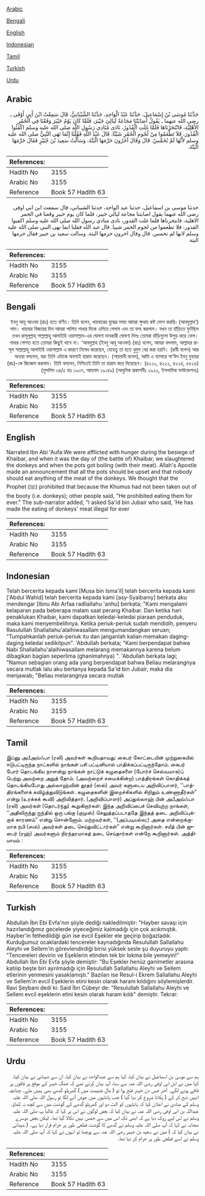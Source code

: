 [Arabic](#arabic)

[Bengali](#bengali)

[English](#english)

[Indonesian](#indonesian)

[Tamil](#tamil)

[Turkish](#turkish)

[Urdu](#urdu)

## Arabic


<div dir="rtl" lang="ar" style={{fontSize:'larger',backgroundColor:'#f8f9fa',padding:20}}>
حَدَّثَنَا مُوسَى بْنُ إِسْمَاعِيلَ، حَدَّثَنَا عَبْدُ الْوَاحِدِ، حَدَّثَنَا الشَّيْبَانِيُّ، قَالَ سَمِعْتُ ابْنَ أَبِي أَوْفَى ـ رضى الله عنهما ـ يَقُولُ أَصَابَتْنَا مَجَاعَةٌ لَيَالِيَ خَيْبَرَ، فَلَمَّا كَانَ يَوْمُ خَيْبَرَ وَقَعْنَا فِي الْحُمُرِ الأَهْلِيَّةِ، فَانْتَحَرْنَاهَا فَلَمَّا غَلَتِ الْقُدُورُ، نَادَى مُنَادِي رَسُولِ اللَّهِ صلى الله عليه وسلم اكْفَئُوا الْقُدُورَ، فَلاَ تَطْعَمُوا مِنْ لُحُومِ الْحُمُرِ شَيْئًا‏.‏ قَالَ عَبْدُ اللَّهِ فَقُلْنَا إِنَّمَا نَهَى النَّبِيُّ صلى الله عليه وسلم لأَنَّهَا لَمْ تُخَمَّسْ‏.‏ قَالَ وَقَالَ آخَرُونَ حَرَّمَهَا الْبَتَّةَ‏.‏ وَسَأَلْتُ سَعِيدَ بْنَ جُبَيْرٍ فَقَالَ حَرَّمَهَا الْبَتَّةَ‏.‏
</div>
<div style={{backgroundColor:'#f8f9fa',padding:20, marginBottom: 10}}><table> <thead> <tr> <th>References:</th> <th></th> </tr> </thead> <tbody><tr><td>Hadith No</td><td>3155</td></tr><tr><td>Arabic No</td><td>3155</td></tr><tr><td>Reference</td><td>Book 57 Hadith 63</td></tr></tbody></table></div>


<div dir="rtl" lang="ar" style={{fontSize:'larger',backgroundColor:'#f8f9fa',padding:20}}>
حدثنا موسى بن اسماعيل، حدثنا عبد الواحد، حدثنا الشيباني، قال سمعت ابن ابي اوفى رضى الله عنهما يقول اصابتنا مجاعة ليالي خيبر، فلما كان يوم خيبر وقعنا في الحمر الاهلية، فانتحرناها فلما غلت القدور، نادى منادي رسول الله صلى الله عليه وسلم اكفيوا القدور، فلا تطعموا من لحوم الحمر شييا. قال عبد الله فقلنا انما نهى النبي صلى الله عليه وسلم لانها لم تخمس. قال وقال اخرون حرمها البتة. وسالت سعيد بن جبير فقال حرمها البتة
</div>
<div style={{backgroundColor:'#f8f9fa',padding:20, marginBottom: 10}}><table> <thead> <tr> <th>References:</th> <th></th> </tr> </thead> <tbody><tr><td>Hadith No</td><td>3155</td></tr><tr><td>Arabic No</td><td>3155</td></tr><tr><td>Reference</td><td>Book 57 Hadith 63</td></tr></tbody></table></div>

## Bengali


<div dir="rtl" lang="bn" style={{fontSize:'larger',backgroundColor:'#f8f9fa',padding:20}}>
(‘আবদুল্লাহ) ইবনু আবূ আওফা (রাঃ) হতে বর্ণিত। তিনি বলেন, খায়বারের যুদ্ধের সময় আমরা ক্ষুধায় কষ্ট ভোগ করছিলাম। খায়বার বিজয়ের দিন আমরা পালিত গাধার দিকে এগিয়ে গেলাম এবং তা যব্হ করলাম। যখন তা হাঁড়িতে ফুটছিল তখন রাসূলূল্লাহ্ সাল্লাল্লাহু আলাইহি ওয়াসাল্লাম-এর ঘোষণা দানকারী ঘোষণা দিলঃ তোমরা হাঁড়িগুলো উপুড় করে ফেল। গাধার গোশত হতে তোমরা কিছুই খাবে না। ‘আবদুল্লাহ (ইবনু আবূ আওফা) (রাঃ) বলেন, আমরা বললাম, আল্লাহর রাসূল সাল্লাল্লাহু আলাইহি ওয়াসাল্লাম এ কারণে নিষেধ করেছেন, যেহেতু তা হতে খুমুস বের করা হয়নি। (রাবী বলেন) আর অন্যরা বললেন, বরং তিনি এটাকে অবশ্যই হারাম করেছেন। (শায়বানী বলেন), আমি এ ব্যাপারে সা‘ঈদ ইবনু যুবায়র (রাঃ)-কে জিজ্ঞেস করলাম। তিনি বললেন, নিশ্চিতই তিনি তা হারাম করে দিয়েছেন। (৪২২০, ৪২২২, ৪২২৪, ৫৫২৬) (মুসলিম ৩৪/৫ হাঃ ১৯৩৭, আহমাদ ১৯১৪৯) (আধুনিক প্রকাশনীঃ ২৯২০, ইসলামিক ফাউন্ডেশনঃ)
</div>
<div style={{backgroundColor:'#f8f9fa',padding:20, marginBottom: 10}}><table> <thead> <tr> <th>References:</th> <th></th> </tr> </thead> <tbody><tr><td>Hadith No</td><td>3155</td></tr><tr><td>Arabic No</td><td>3155</td></tr><tr><td>Reference</td><td>Book 57 Hadith 63</td></tr></tbody></table></div>

## English


<div dir="ltr" lang="en" style={{fontSize:'larger',backgroundColor:'#f8f9fa',padding:20}}>
Narrated Ibn Abi 'Aufa:We were afflicted with hunger during the besiege of Khaibar, and when it was the day of (the battle of) Khaibar, we slaughtered the donkeys and when the pots got boiling (with their meat). Allah's Apostle made an announcement that all the pots should be upset and that nobody should eat anything of the meat of the donkeys. We thought that the Prophet (ﷺ) prohibited that because the Khumus had not been taken out of the booty (i.e. donkeys); other people said, "He prohibited eating them for ever." The sub-narrator added, "I asked Sa'id bin Jubair who said, 'He has made the eating of donkeys' meat illegal for ever
</div>
<div style={{backgroundColor:'#f8f9fa',padding:20, marginBottom: 10}}><table> <thead> <tr> <th>References:</th> <th></th> </tr> </thead> <tbody><tr><td>Hadith No</td><td>3155</td></tr><tr><td>Arabic No</td><td>3155</td></tr><tr><td>Reference</td><td>Book 57 Hadith 63</td></tr></tbody></table></div>

## Indonesian


<div dir="ltr" lang="id" style={{fontSize:'larger',backgroundColor:'#f8f9fa',padding:20}}>
Telah bercerita kepada kami [Musa bin Isma'il] telah bercerita kepada kami ['Abdul Wahid] telah bercerita kepada kami [asy-Syaibaniy] berkata aku mendengar [Ibnu Abi Arfaa radliallahu 'anhu] berkata; "Kami mengalami kelaparan pada beberapa malam saat perang Khaibar. Dan ketika hari penaklukan Khaibar, kami dapatkan keledai-keledai piaraan penduduk, maka kami menyembelihnya. Ketika periuk-periuk sudah mendidih, penyeru Rasulullah Shallallahu'alaihiwasallam mengumandangkan seruan; "Tumpahkanlah periuk-periuk itu dan janganlah kalian memakan daging-daging keledai sedikitpun". 'Abdullah berkata; "Kami berpendapat bahwa Nabi Shallallahu'alaihiwasallam melarang memakannya karena belum dibagikan bagian seperlima (ghanimahnya) ". 'Abdullah berkata lagi; "Namun sebagian orang ada yang berpendapat bahwa Beliau melarangnya secara mutlak lalu aku bertanya kepada Sa'id bin Jubair, maka dia menjawab; "Beliau melarangnya secara mutlak
</div>
<div style={{backgroundColor:'#f8f9fa',padding:20, marginBottom: 10}}><table> <thead> <tr> <th>References:</th> <th></th> </tr> </thead> <tbody><tr><td>Hadith No</td><td>3155</td></tr><tr><td>Arabic No</td><td>3155</td></tr><tr><td>Reference</td><td>Book 57 Hadith 63</td></tr></tbody></table></div>

## Tamil


<div dir="ltr" lang="ta" style={{fontSize:'larger',backgroundColor:'#f8f9fa',padding:20}}>
இப்னு அபீஅவ்ஃபா (ரலி) அவர்கள் கூறியதாவது: கைபர் கோட்டையின் முற்றுகையில் ஈடுபட்டிருந்த நாட்களில் நாங்கள் பசி பட்டினியால் பாதிக்கப்பட்டிருந்தோம். கைபர் போர் தொடங்கிய நாளன்று நாங்கள் நாட்டுக் கழுதைகளை (போர்ச் செல்வமாக)ப் பெற்று அவற்றை அறுத் தோம். (அவற்றைச் சமைக்கின்ற) பாத்திரங்கள் கொதிக்கத் தொடங்கியபோது அல்லாஹ்வின் தூதர் (ஸல்) அவர் களுடைய அறிவிப்பாளர், ‘‘பாத்திரங்களைக் கவிழ்த்துவிடுங்கள். கழுதைகளின் இறைச்சிகளில் சிறிதும் உண்ணாதீர்கள்” என்று (உரக்கக் கூவி) அறிவித்தார். (அறிவிப்பாளர்) அப்துல்லாஹ் பின் அபீஅவ்ஃபா (ரலி) அவர்கள் (தொடர்ந்து) கூறுகிறார்கள்: இந்த அறிவிப்பைச் செவியுற்ற நாங்கள், ‘‘அதிலிருந்து ஐந்தில் ஒரு பங்கு (குமுஸ்) செலுத்தப்படாததே இந்தத் தடை அறிவிப்புக்குக் காரணம்” என்று சொன்னோம். மற்றவர்கள், ‘‘(அப்படியல்ல;) அதை என்றைக்குமாக நபி (ஸல்) அவர்கள் தடை செய்துவிட்டார்கள்” என்று கூறினார்கள். சயீத் பின் ஜுபைர் (ரஹ்) அவர்களும் நிரந்தரமாகத் தடை செய்தார்கள் என்றே கூறினார்கள். அத்தியாயம் :
</div>
<div style={{backgroundColor:'#f8f9fa',padding:20, marginBottom: 10}}><table> <thead> <tr> <th>References:</th> <th></th> </tr> </thead> <tbody><tr><td>Hadith No</td><td>3155</td></tr><tr><td>Arabic No</td><td>3155</td></tr><tr><td>Reference</td><td>Book 57 Hadith 63</td></tr></tbody></table></div>

## Turkish


<div dir="ltr" lang="tr" style={{fontSize:'larger',backgroundColor:'#f8f9fa',padding:20}}>
Abdullah İbn Ebi Evfa'nın şöyle dediği nakledilmiştir: "Hayber savaşı için hazırlandığımız gecelerde yiyeceğimiz kalmadığı için çok acıkmıştık. Hayber'in fethedildiği gün ise evcil Eşekler ele geçirip boğazladık. Kurduğumuz ocaklardaki tencereler kaynadığında Resulullah Sallallahu Aleyhi ve Sellem'in görevlendirdiği birisi yüksek sesle şu duyuruyu yaptı: "Tencereleri devirin ve Eşeklerin etinden tek bir lokma bile yemeyin!" Abdullah İbn Ebi Evfa şöyle demiştir: "Bu Eşekler henüz ganimetler arasına katılıp beşte biri ayrılmadığı için Resulullah Sallallahu Aleyhi ve Sellem etlerinin yenmesini yasaklamıştı." Bazıları ise Resul-i Ekrem Sallallahu Aleyhi ve Sellem'in evcil Eşeklerin etini kesin olarak haram kıldığını söylemişlerdir. Ravi Şeybani dedi ki: Said İbn Cübeyr de: "Resulullah Sallallahu Aleyhi ve Sellem evcil eşeklerin etini kesin olarak haram kıldı" demiştir. Tekrar:
</div>
<div style={{backgroundColor:'#f8f9fa',padding:20, marginBottom: 10}}><table> <thead> <tr> <th>References:</th> <th></th> </tr> </thead> <tbody><tr><td>Hadith No</td><td>3155</td></tr><tr><td>Arabic No</td><td>3155</td></tr><tr><td>Reference</td><td>Book 57 Hadith 63</td></tr></tbody></table></div>

## Urdu


<div dir="rtl" lang="ur" style={{fontSize:'larger',backgroundColor:'#f8f9fa',padding:20}}>
ہم سے موسیٰ بن اسماعیل نے بیان کیا، کہا ہم سے عبدالواحد نے بیان کیا، ان سے شیبانی نے بیان کیا، کہا میں نے ابن ابی اوفی رضی اللہ عنہ سے سنا، آپ بیان کرتے تھے کہ جنگ خیبر کے موقع پر فاقوں پر فاقے ہونے لگے۔ آخر جس دن خیبر فتح ہوا تو ( مال غنیمت میں ) گھریلو گدھے بھی ہمیں ملے۔ چنانچہ انہیں ذبح کر کے ( پکانا شروع کر دیا گیا ) جب ہانڈیوں میں جوش آنے لگا تو رسول اللہ صلی اللہ علیہ وسلم کے منادی نے اعلان کیا کہ ہانڈیوں کو الٹ دو اور گھریلو گدھے کے گوشت میں سے کچھ نہ کھاؤ۔ عبداللہ بن ابی اوفی رضی اللہ عنہ نے بیان کیا کہ بعض لوگوں نے اس پر کہا کہ غالباً پ صلی اللہ علیہ وسلم نے اس لیے روک دیا ہے کہ ابھی تک اس میں سے خمس نہیں نکالا گیا تھا۔ لیکن بعض دوسرے صحابہ نے کہا کہ آپ صلی اللہ علیہ وسلم نے گدھے کا گوشت قطعی طور پر حرام قرار دیا ہے۔ ( شیبانی نے بیان کیا کہ ) میں نے سعید بن جبیر رضی اللہ عنہ سے پوچھا تو انہوں نے کہا کہ آپ صلی اللہ علیہ وسلم نے اسے قطعی طور پر حرام کر دیا تھا۔
</div>
<div style={{backgroundColor:'#f8f9fa',padding:20, marginBottom: 10}}><table> <thead> <tr> <th>References:</th> <th></th> </tr> </thead> <tbody><tr><td>Hadith No</td><td>3155</td></tr><tr><td>Arabic No</td><td>3155</td></tr><tr><td>Reference</td><td>Book 57 Hadith 63</td></tr></tbody></table></div>